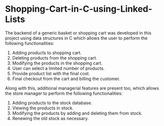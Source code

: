 # Shopping-Cart-in-C-using-Linked-Lists

The backend of a generic basket or shopping cart was developed in this project using data structures in C which allows the user to perform the following functionalities: 
1) Adding products to shopping cart.
2) Deleting products from the shopping cart.
3) Modifying the products in the shopping cart.
4) User can select a limited number of products. 
5) Provide product list with the final cost.
6) Final checkout from the cart and billing the customer.

Along with this, additional managerial features are present too, which allows the store manager to perform the following functionalities: 
1) Adding products to the stock database.
2) Viewing the products in stock.
3) Modifying the products by adding and deleting them from stock.
4) Renewing the old stock as necessary.
